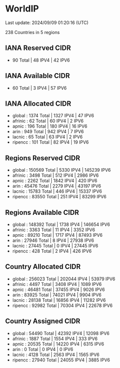# WorldIP

Last update: 2024/09/09 01:20:16 (UTC)

238 Countries in 5 regions

## IANA Reserved CIDR

- 90 Total | 48 IPV4 | 42 IPV6

## IANA Available CIDR

- 60 Total | 3 IPV4 | 57 IPV6

## IANA Allocated CIDR

- global : 1374 Total | 1327 IPV4 | 47 IPV6
- afrinic : 62 Total | 60 IPV4 | 2 IPV6
- apnic : 196 Total | 180 IPV4 | 16 IPV6
- arin : 949 Total | 942 IPV4 | 7 IPV6
- lacnic : 65 Total | 63 IPV4 | 2 IPV6
- ripencc : 101 Total | 82 IPV4 | 19 IPV6

## Regions Reserved CIDR

- global : 150569 Total | 5330 IPV4 | 145239 IPV6
- afrinic : 3498 Total | 512 IPV4 | 2986 IPV6
- apnic : 2262 Total | 1842 IPV4 | 420 IPV6
- arin : 45476 Total | 2279 IPV4 | 43197 IPV6
- lacnic : 15783 Total | 446 IPV4 | 15337 IPV6
- ripencc : 83550 Total | 251 IPV4 | 83299 IPV6

## Regions Available CIDR

- global : 148392 Total | 1738 IPV4 | 146654 IPV6
- afrinic : 3363 Total | 11 IPV4 | 3352 IPV6
- apnic : 89210 Total | 1717 IPV4 | 87493 IPV6
- arin : 27946 Total | 8 IPV4 | 27938 IPV6
- lacnic : 27445 Total | 0 IPV4 | 27445 IPV6
- ripencc : 428 Total | 2 IPV4 | 426 IPV6

## Country Allocated CIDR

- global : 256023 Total | 202044 IPV4 | 53979 IPV6
- afrinic : 4497 Total | 3408 IPV4 | 1089 IPV6
- apnic : 46481 Total | 37455 IPV4 | 9026 IPV6
- arin : 83925 Total | 74021 IPV4 | 9904 IPV6
- lacnic : 28138 Total | 16856 IPV4 | 11282 IPV6
- ripencc : 92982 Total | 70304 IPV4 | 22678 IPV6

## Country Assigned CIDR

- global : 54490 Total | 42392 IPV4 | 12098 IPV6
- afrinic : 1887 Total | 1554 IPV4 | 333 IPV6
- apnic : 20535 Total | 14220 IPV4 | 6315 IPV6
- arin : 0 Total | 0 IPV4 | 0 IPV6
- lacnic : 4128 Total | 2563 IPV4 | 1565 IPV6
- ripencc : 27940 Total | 24055 IPV4 | 3885 IPV6
